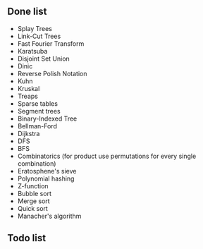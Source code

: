 ## Done list
- Splay Trees
- Link-Cut Trees
- Fast Fourier Transform
- Karatsuba
- Disjoint Set Union
- Dinic
- Reverse Polish Notation
- Kuhn
- Kruskal
- Treaps
- Sparse tables
- Segment trees
- Binary-Indexed Tree
- Bellman-Ford
- Dijkstra
- DFS
- BFS
- Combinatorics (for product use permutations for every single combination)
- Eratosphene's sieve
- Polynomial hashing
- Z-function
- Bubble sort
- Merge sort
- Quick sort
- Manacher's algorithm

## Todo list
